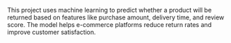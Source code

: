 This project uses machine learning to predict whether a product will be returned based on features like purchase amount, delivery time, and review score. The model helps e-commerce platforms reduce return rates and improve customer satisfaction.

